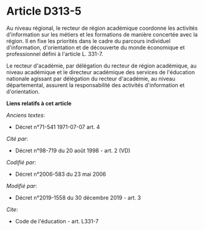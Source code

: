 # Article D313-5

Au niveau régional, le recteur de région académique coordonne les activités d'information sur les métiers et les formations
de manière concertée avec la région. Il en fixe les priorités dans le cadre du parcours individuel d'information,
d'orientation et de découverte du monde économique et professionnel défini à l'article L. 331-7. 

Le recteur d'académie, par délégation du recteur de région académique, au niveau académique et le directeur académique des
services de l'éducation nationale agissant par délégation du recteur d'académie, au niveau départemental, assurent la
responsabilité des activités d'information et d'orientation.

**Liens relatifs à cet article**

_Anciens textes_:

  - Décret n°71-541 1971-07-07 art. 4

_Cité par_:

  - Décret n°98-719 du 20 août 1998 - art. 2 (VD)

_Codifié par_:

  - Décret n°2006-583 du 23 mai 2006

_Modifié par_:

  - Décret n°2019-1558 du 30 décembre 2019 - art. 3

_Cite_:

  - Code de l'éducation - art. L331-7
